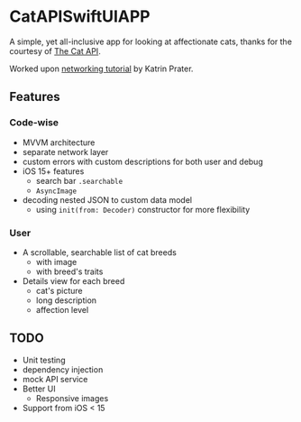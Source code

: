 # CatAPISwiftUIAPP

A simple, yet all-inclusive app for looking at affectionate cats, thanks for the courtesy of [The Cat API](https://thecatapi.com/).

Worked upon [networking tutorial](https://www.youtube.com/watch?v=ZHK5TwKwcE4&list=PLWHegwAgjOko-_H8MPHbPJbA24Gel2fg_&index=3) by Katrin Prater.

## Features
### Code-wise
* MVVM architecture
* separate network layer
* custom errors with custom descriptions for both user and debug
* iOS 15+ features
  * search bar `.searchable`
  * `AsyncImage`
* decoding nested JSON to custom data model
  * using `init(from: Decoder)` constructor for more flexibility

### User
* A scrollable, searchable list of cat breeds
  * with image
  * with breed's traits
* Details view for each breed
  * cat's picture
  * long description
  * affection level
  
## TODO

* Unit testing
 * dependency injection
 * mock API service
* Better UI
  * Responsive images
* Support from iOS < 15
